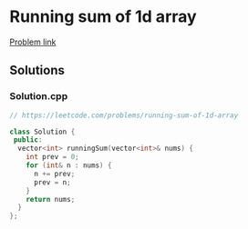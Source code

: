 # Running sum of 1d array

[Problem link](https://leetcode.com/problems/running-sum-of-1d-array)

## Solutions


### Solution.cpp
```cpp
// https://leetcode.com/problems/running-sum-of-1d-array

class Solution {
 public:
  vector<int> runningSum(vector<int>& nums) {
    int prev = 0;
    for (int& n : nums) {
      n += prev;
      prev = n;
    }
    return nums;
  }
};
```